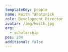 ```yaml
---
templateKey: people
name: Keith Tabatznick
role: Development Director
avatar: /img/keith.jpg
org:
  - scholarship
pos: 204
additional: false
---
```


